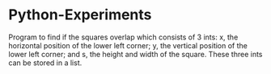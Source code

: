# Python-Experiments
Program to find if the squares overlap which consists of 3 ints: x, the horizontal position of the lower left corner; y, the vertical position of the lower left corner; and s, the height and width of the square.  These three ints can be stored in a list.
